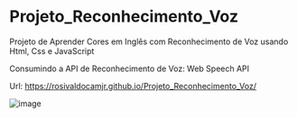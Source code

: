 # Projeto_Reconhecimento_Voz
Projeto de Aprender Cores em Inglês com Reconhecimento de Voz usando Html, Css e JavaScript

Consumindo a API de Reconhecimento de Voz: Web Speech API

Url: https://rosivaldocamjr.github.io/Projeto_Reconhecimento_Voz/

![image](https://user-images.githubusercontent.com/91435382/159189327-76f3450e-3d49-46b9-a800-ffa4c3035ad6.png)

